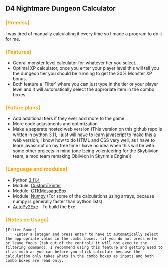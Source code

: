 ## D4 Nightmare Dungeon Calculator

### <section style='color: Orange;'>[Premiss]</section>
I was tired of manually calculating it every time so I made a program to do it for me.

### <section style='color: Orange;'>[Features]</section>
- Genral monster level calculator for whatever tier you select.
- Optimal XP calculator, once you enter your player level this will tell you the dungeon tier you should be running to get the 30% Monster XP bonus.
- Both feature a 'Filter' where you can just type in the tier or your player level and it will automatically select the approriate item in the combo boxes.

### <section style='color: Orange;'>[Future plans]</section>
- Add additional tiers if they ever add more to the game
- More code adjustments and optimization
- Make a seperate hosted web version (This version on this github repo is written in python 3.11, I just will have to learn javascript to make this a web version, I know how to do HTML and CSS very well, as I have to learn javascript on my free time I have no idea when this will be with some other projects in mind (one being volenteering for the Skyblivion team, a mod team remaking Oblivion in Skyrim's Engine))

### <section style='color: Orange;'>[Language and modules]</section>
- Python [3.11.4](https://www.python.org/downloads/)
- Module: [CustomTkinter](https://github.com/TomSchimansky/CustomTkinter)
- Module: [CTKMessageBox](https://github.com/Akascape/CTkMessagebox)
- Module: [Numpy](https://github.com/numpy/numpy) (For some of the calculations using arrays, because numpy is generally faster than python lists)
- [AutoPy2Exe](https://pypi.org/project/auto-py-to-exe/) - To build the Exe

### <section style='color: orange;'>[Notes on Usage]</section>
    [Filter Boxes]
        -Enter a integer and press enter to have it automatically select the appropriate value in the combo boxes. (if you do not press enter or leave focus (tab out of the control) it will not execute the filtering command), I recommend using this feature and getting used to it as much as you can before you click calculate because the calculation only takes whats in the combo boxes as inputs and both combo boxes are read only.
